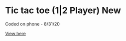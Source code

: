 # Tic tac toe (1|2 Player) New

Coded on phone - 8/31/20

[View here](https://renzbobz.github.io/Random-Stuff/Tic%20tac%20toe%20(1%7C2%20Player)/)


